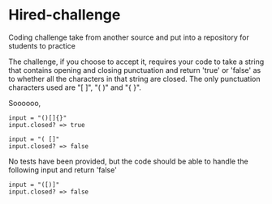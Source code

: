 Hired-challenge
===============

Coding challenge take from another source and put into a repository for students to practice

The challenge, if you choose to accept it, requires your code to take a string that contains opening and closing punctuation
and return 'true' or 'false' as to whether all the characters in that string are closed. The only punctuation characters used are "[ ]", "( )" and "{ }". 

Soooooo, 

    input = "()[]{}"
    input.closed? => true
    
    input = "( []"
    input.closed? => false
    
No tests have been provided, but the code should be able to handle the following input and return 'false'

    input = "([)]"
    input.closed? => false 



